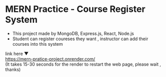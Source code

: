 # MERN Practice - Course Register System

- This project made by MongoDB, Express.js, React, Node.js
- Student can register coureses they want , instructor can add their courses into this system

link here ▼ <br>
https://mern-pratice-project.onrender.com/ <br>
(It takes 15-30 seconds for the render to restart the web page, please wait , thanks)
